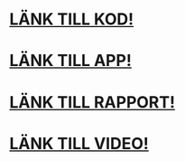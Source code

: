 # [LÄNK TILL KOD!][1]

# [LÄNK TILL APP!][2]

# [LÄNK TILL RAPPORT!][3]

# [LÄNK TILL VIDEO!][4]

[1]: https://github.com/mw222rs/LaundroMap/releases/tag/0.0.2
[2]: https://laundromap.firebaseapp.com/
[3]: https://github.com/mw222rs/LaundroMap/blob/master/report.md
[4]: https://www.youtube.com/watch?v=pLJ9yHJyrg4

